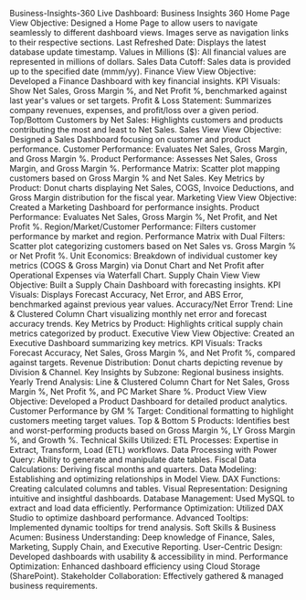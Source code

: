 Business-Insights-360
Live Dashboard: Business Insights 360
Home Page
View Objective:
Designed a Home Page to allow users to navigate seamlessly to different dashboard views.
Images serve as navigation links to their respective sections.
Last Refreshed Date: Displays the latest database update timestamp.
Values in Millions ($): All financial values are represented in millions of dollars.
Sales Data Cutoff: Sales data is provided up to the specified date (mmm/yy).
Finance View
View Objective:
Developed a Finance Dashboard with key financial insights.
KPI Visuals: Show Net Sales, Gross Margin %, and Net Profit %, benchmarked against last year's values or set targets.
Profit & Loss Statement: Summarizes company revenues, expenses, and profit/loss over a given period.
Top/Bottom Customers by Net Sales: Highlights customers and products contributing the most and least to Net Sales.
Sales View
View Objective:
Designed a Sales Dashboard focusing on customer and product performance.
Customer Performance: Evaluates Net Sales, Gross Margin, and Gross Margin %.
Product Performance: Assesses Net Sales, Gross Margin, and Gross Margin %.
Performance Matrix: Scatter plot mapping customers based on Gross Margin % and Net Sales.
Key Metrics by Product: Donut charts displaying Net Sales, COGS, Invoice Deductions, and Gross Margin distribution for the fiscal year.
Marketing View
View Objective:
Created a Marketing Dashboard for performance insights.
Product Performance: Evaluates Net Sales, Gross Margin %, Net Profit, and Net Profit %.
Region/Market/Customer Performance: Filters customer performance by market and region.
Performance Matrix with Dual Filters: Scatter plot categorizing customers based on Net Sales vs. Gross Margin % or Net Profit %.
Unit Economics: Breakdown of individual customer key metrics (COGS & Gross Margin) via Donut Chart and Net Profit after Operational Expenses via Waterfall Chart.
Supply Chain View
View Objective:
Built a Supply Chain Dashboard with forecasting insights.
KPI Visuals: Displays Forecast Accuracy, Net Error, and ABS Error, benchmarked against previous year values.
Accuracy/Net Error Trend: Line & Clustered Column Chart visualizing monthly net error and forecast accuracy trends.
Key Metrics by Product: Highlights critical supply chain metrics categorized by product.
Executive View
View Objective:
Created an Executive Dashboard summarizing key metrics.
KPI Visuals: Tracks Forecast Accuracy, Net Sales, Gross Margin %, and Net Profit %, compared against targets.
Revenue Distribution: Donut charts depicting revenue by Division & Channel.
Key Insights by Subzone: Regional business insights.
Yearly Trend Analysis: Line & Clustered Column Chart for Net Sales, Gross Margin %, Net Profit %, and PC Market Share %.
Product View
View Objective:
Developed a Product Dashboard for detailed product analytics.
Customer Performance by GM % Target: Conditional formatting to highlight customers meeting target values.
Top & Bottom 5 Products: Identifies best and worst-performing products based on Gross Margin %, LY Gross Margin %, and Growth %.
Technical Skills Utilized:
ETL Processes: Expertise in Extract, Transform, Load (ETL) workflows.
Data Processing with Power Query: Ability to generate and manipulate date tables.
Fiscal Data Calculations: Deriving fiscal months and quarters.
Data Modeling: Establishing and optimizing relationships in Model View.
DAX Functions: Creating calculated columns and tables.
Visual Representation: Designing intuitive and insightful dashboards.
Database Management: Used MySQL to extract and load data efficiently.
Performance Optimization: Utilized DAX Studio to optimize dashboard performance.
Advanced Tooltips: Implemented dynamic tooltips for trend analysis.
Soft Skills & Business Acumen:
Business Understanding: Deep knowledge of Finance, Sales, Marketing, Supply Chain, and Executive Reporting.
User-Centric Design: Developed dashboards with usability & accessibility in mind.
Performance Optimization: Enhanced dashboard efficiency using Cloud Storage (SharePoint).
Stakeholder Collaboration: Effectively gathered & managed business requirements.
